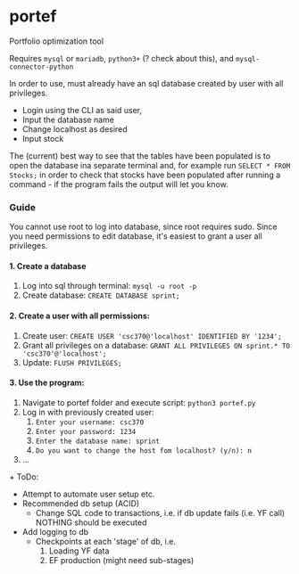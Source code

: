 # portef
Portfolio optimization tool


Requires `mysql` or `mariadb`, `python3+` (? check about this), and `mysql-connector-python`

In order to use, must already have an sql database created by user with all privileges. 
- Login using the CLI as said user, 
- Input the database name
- Change localhost as desired
- Input stock

The (current) best way to see that the tables have been populated is to open the database ina separate terminal and, for example run `SELECT * FROM Stocks;` in order to check that stocks have been populated after running a command - if the program fails the output will let you know.


### Guide

You cannot use root to log into database, since root requires sudo. Since you need permissions to edit database, it's easiest to grant a user all privileges.

#### 1. Create a database 
1. Log into sql through terminal: `mysql -u root -p`
2. Create database: `CREATE DATABASE sprint;`

#### 2. Create a user with all permissions:
1. Create user: `CREATE USER 'csc370@'localhost' IDENTIFIED BY '1234';`
2. Grant all privileges on a database: `GRANT ALL PRIVILEGES ON sprint.* TO 'csc370'@'localhost';`
3. Update: `FLUSH PRIVILEGES;`

#### 3. Use the program:
1. Navigate to portef folder and execute script: `python3 portef.py`
2. Log in with previously created user:
   1. `Enter your username: csc370`
   2. `Enter your password: 1234`
   3. `Enter the database name: sprint`
   4. `Do you want to change the host fom localhost? (y/n): n`
3. ...

\+ ToDo:
- Attempt to automate user setup etc.
- Recommended db setup (ACID)
  - Change SQL code to transactions, i.e. if db update fails (i.e. YF call) NOTHING should be executed
- Add logging to db
  - Checkpoints at each 'stage' of db, i.e.
    1. Loading YF data
    2. EF production (might need sub-stages)
